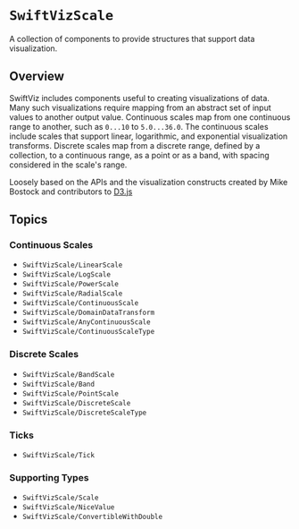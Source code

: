 # ``SwiftVizScale``

A collection of components to provide structures that support data visualization.

## Overview

SwiftViz includes components useful to creating visualizations of data.
Many such visualizations require mapping from an abstract set of input values to another output value.
Continuous scales map from one continuous range to another, such as `0...10` to `5.0...36.0`. 
The continuous scales include scales that support linear, logarithmic, and exponential visualization transforms.
Discrete scales map from a discrete range, defined by a collection, to a continuous range, as a point or as a band, with spacing considered in the scale's range.

Loosely based on the APIs and the visualization constructs created by Mike Bostock and contributors to [D3.js](https://d3js.org)

## Topics

### Continuous Scales


- ``SwiftVizScale/LinearScale``
- ``SwiftVizScale/LogScale``
- ``SwiftVizScale/PowerScale``
- ``SwiftVizScale/RadialScale``
- ``SwiftVizScale/ContinuousScale``
- ``SwiftVizScale/DomainDataTransform``
- ``SwiftVizScale/AnyContinuousScale``
- ``SwiftVizScale/ContinuousScaleType``

### Discrete Scales

- ``SwiftVizScale/BandScale``
- ``SwiftVizScale/Band``
- ``SwiftVizScale/PointScale``
- ``SwiftVizScale/DiscreteScale``
- ``SwiftVizScale/DiscreteScaleType``

### Ticks

- ``SwiftVizScale/Tick``

### Supporting Types

- ``SwiftVizScale/Scale``
- ``SwiftVizScale/NiceValue``
- ``SwiftVizScale/ConvertibleWithDouble``

